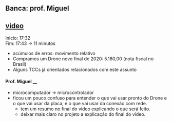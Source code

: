 ## Banca: prof. Miguel
## [video](./tcc_MatheusMahnke_2021-05-03_PreProjeto_Defesa.mp4)

Inicio: 17:32<br>
Fim: 17:43 -> 11 minutos

  - acúmulos de erros: movimento relativo
  - Compramos um Drone novo final de 2020: 5.180,00 (nota fiscal no Brasil)
  - Alguns TCCs já orientados relacionados com este assunto

#### Prof. Miguel __
- microcomputador -> microcontrolador
- ficou um pouco confuso para entender o que vai usar pronto do Drone e o que vai usar da placa, e o que vai usar da conexão com rede.
  - tem um resumo no final do video explicando o que será feito.
  - deixar mais claro no projeto a explicação do final do vídeo.
